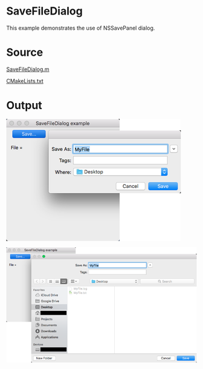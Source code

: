 # SaveFileDialog

This example demonstrates the use of NSSavePanel dialog.

# Source

[SaveFileDialog.m](./SaveFileDialog.m)

[CMakeLists.txt](./CMakeLists.txt)

# Output

![GitHub Logo](../../docs/Pictures/SaveFileDialogShort.png)

![GitHub Logo](../../docs/Pictures/SaveFileDialog.png)

